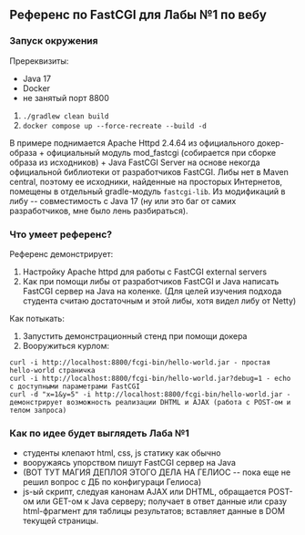 ## Референс по FastCGI для Лабы №1 по вебу

### Запуск окружения

Пререквизиты:
- Java 17
- Docker
- не занятый порт 8800

1. `./gradlew clean build`
2. `docker compose up --force-recreate --build -d`

В примере поднимается Apache Httpd 2.4.64 из официального докер-образа + официальный модуль mod_fastcgi (собирается 
при сборке образа из исходников) + Java FastCGI Server на основе некогда официальной библиотеки от разработчиков 
FastCGI. Либы нет в Maven central, поэтому ее исходники, найденные на просторых Интернетов, помещены в отдельный 
gradle-модуль `fastcgi-lib`. Из модификаций в либу -- совместимость с Java 17 (ну или это баг от самих разработчиков, 
мне было лень разбираться).

### Что умеет референс?

Референс демонстрирует:
1. Настройку Apache httpd для работы с FastCGI external servers
2. Как при помощи либы от разработчиков FastCGI и Java написать FastCGI сервер на Java на коленке. (Для целей 
изучения подхода студента считаю достаточным и этой либы, хотя видел либу от Netty)

Как потыкать:
1. Запустить демонстрационный стенд при помощи докера
2. Вооружиться курлом:
```
curl -i http://localhost:8800/fcgi-bin/hello-world.jar - простая hello-world страничка
curl -i http://localhost:8800/fcgi-bin/hello-world.jar?debug=1 - echo с доступными параметрами FastCGI
curl -d "x=1&y=5" -i http://localhost:8800/fcgi-bin/hello-world.jar - демонстрирует возможность реализации DHTML и AJAX (работа с POST-ом и телом запроса)
```

### Как по идее будет выглядеть Лаба №1

- студенты клепают html, css, js статику как обычно
- вооружаясь упорством пишут FastCGI сервер на Java
- (ВОТ ТУТ МАГИЯ ДЕПЛОЯ ЭТОГО ДЕЛА НА ГЕЛИОС -- пока еще не решил вопрос с ДБ по конфигураци Гелиоса)
- js-ый скрипт, следуая канонам AJAX или DHTML, обращается POST-ом или GET-ом к Java серверу; получает в ответ
данные или сразу html-фрагмент для таблицы результатов; вставляет данные в DOM текущей страницы.
